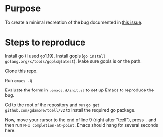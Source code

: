# Purpose

To create a minimal recreation of the bug documented in [this issue](https://github.com/joaotavora/eglot/issues/1046).

# Steps to reproduce

Install go (I used go1.19).
Install gopls (`go install golang.org/x/tools/gopls@latest`).
Make sure gopls is on the path.

Clone this repo.

Run `emacs -Q`

Evaluate the forms in `.emacs.d/init.el` to set up Emacs to reproduce the bug.

Cd to the root of the repository and run `go get github.com/gdamore/tcell/v2` to install the required go package.

Now, move your cursor to the end of line 9 (right after "tcell"), press `.` and then run `M-x completion-at-point`. Emacs should hang for several seconds here.
